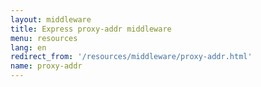 ```yaml
---
layout: middleware
title: Express proxy-addr middleware
menu: resources
lang: en
redirect_from: '/resources/middleware/proxy-addr.html'
name: proxy-addr
---
```

